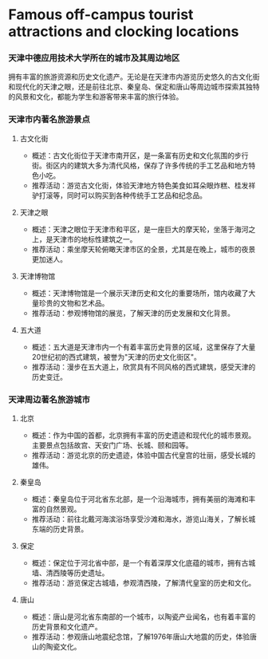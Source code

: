 # Famous off-campus tourist attractions and clocking locations

### 天津中德应用技术大学所在的城市及其周边地区
拥有丰富的旅游资源和历史文化遗产。无论是在天津市内游览历史悠久的古文化街和现代化的天津之眼，还是前往北京、秦皇岛、保定和唐山等周边城市探索其独特的风景和文化，都能为学生和游客带来丰富的旅行体验。

### 天津市内著名旅游景点
1. 古文化街
   - 概述：古文化街位于天津市南开区，是一条富有历史和文化氛围的步行街。街区内的建筑大多为清代风格，保存了许多传统的手工艺品和地方特色小吃。
   - 推荐活动：游览古文化街，体验天津地方特色美食如耳朵眼炸糕、桂发祥驴打滚等，同时可以购买到各种传统手工艺品和纪念品。

2. 天津之眼
   - 概述：天津之眼位于天津市和平区，是一座巨大的摩天轮，坐落于海河之上，是天津市的地标性建筑之一。
   - 推荐活动：乘坐摩天轮俯瞰天津市区的全景，尤其是在晚上，城市的夜景更加迷人。

3. 天津博物馆
   - 概述：天津博物馆是一个展示天津历史和文化的重要场所，馆内收藏了大量珍贵的文物和艺术品。
   - 推荐活动：参观博物馆的展览，了解天津的历史发展和文化背景。

4. 五大道
   - 概述：五大道是天津市内一个有着丰富历史背景的区域，这里保存了大量20世纪初的西式建筑，被誉为"天津的历史文化街区"。
   - 推荐活动：漫步在五大道上，欣赏具有不同风格的西式建筑，感受天津的历史变迁。

### 天津周边著名旅游城市
1. 北京
   - 概述：作为中国的首都，北京拥有丰富的历史遗迹和现代化的城市景观。主要景点包括故宫、天安门广场、长城、颐和园等。
   - 推荐活动：游览北京的历史遗迹，体验中国古代皇宫的壮丽，感受长城的雄伟。

2. 秦皇岛
   - 概述：秦皇岛位于河北省东北部，是一个沿海城市，拥有美丽的海滩和丰富的自然景观。
   - 推荐活动：前往北戴河海滨浴场享受沙滩和海水，游览山海关，了解长城东端的历史背景。

3. 保定
   - 概述：保定位于河北省中部，是一个有着深厚文化底蕴的城市，拥有古城墙、清西陵等历史遗址。
   - 推荐活动：游览保定古城墙，参观清西陵，了解清代皇室的历史和文化。

4. 唐山
   - 概述：唐山是河北省东南部的一个城市，以陶瓷产业闻名，也有着丰富的历史背景和文化遗产。
   - 推荐活动：参观唐山地震纪念馆，了解1976年唐山大地震的历史，体验唐山的陶瓷文化。